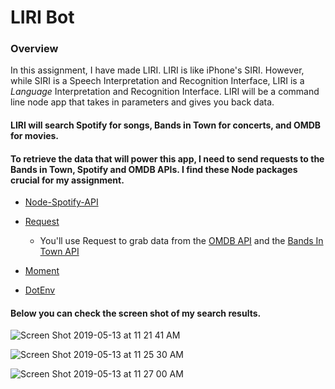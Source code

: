 # LIRI Bot

### Overview

In this assignment, I have made LIRI. LIRI is like iPhone's SIRI. However, while SIRI is a Speech Interpretation and Recognition Interface, LIRI is a _Language_ Interpretation and Recognition Interface. LIRI will be a command line node app that takes in parameters and gives you back data.

#### LIRI will search Spotify for songs, Bands in Town for concerts, and OMDB for movies.

#### To retrieve the data that will power this app, I need to send requests to the Bands in Town, Spotify and OMDB APIs. I find these Node packages crucial for my assignment.

- [Node-Spotify-API](https://www.npmjs.com/package/node-spotify-api)

- [Request](https://www.npmjs.com/package/request)

  - You'll use Request to grab data from the [OMDB API](http://www.omdbapi.com) and the [Bands In Town API](http://www.artists.bandsintown.com/bandsintown-api)

- [Moment](https://www.npmjs.com/package/moment)

- [DotEnv](https://www.npmjs.com/package/dotenv)

#### Below you can check the screen shot of my search results.

![Screen Shot 2019-05-13 at 11 21 41 AM](https://user-images.githubusercontent.com/44353449/57634249-f1811180-7572-11e9-9827-55342468fac5.png)

![Screen Shot 2019-05-13 at 11 25 30 AM](https://user-images.githubusercontent.com/44353449/57634273-fcd43d00-7572-11e9-8648-50dadaa4c0cd.png)

![Screen Shot 2019-05-13 at 11 27 00 AM](https://user-images.githubusercontent.com/44353449/57634292-06f63b80-7573-11e9-90c2-26a562bf0897.png)

